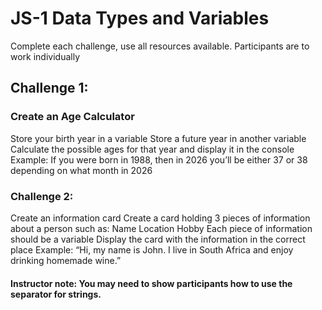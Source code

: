 # JS-1 Data Types and Variables


Complete each challenge, use all resources available. 
Participants are to work individually

## Challenge 1:

### Create an Age Calculator
Store your birth year in a variable
Store a future year in another variable 
Calculate the possible ages for that year and display it in the console 
Example: If you were born in 1988, then in 2026 you’ll be either 37 or 38 depending on what month in 2026



### Challenge 2:
Create an information card
Create a card holding 3 pieces of information about a person such as:
Name
Location
Hobby
Each piece of information should be a variable
Display the card with the information in the correct place
Example: “Hi, my name is John. I live in South Africa and enjoy drinking homemade wine.”

#### Instructor note: You may need to show participants how to use the separator for strings. 
